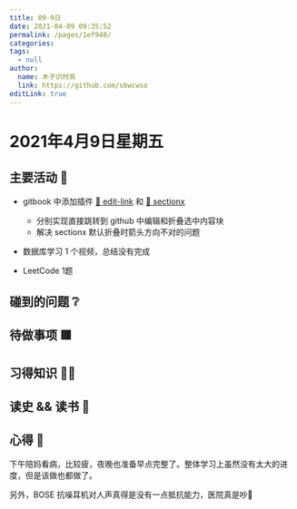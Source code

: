 ```yaml
---
title: 09-9日
date: 2021-04-09 09:35:52
permalink: /pages/1ef948/
categories: 
tags: 
  - null
author: 
  name: 木子识时务
  link: https://github.com/sbwcwso
editLink: true
---
```

# 2021年4月9日星期五

## 主要活动 🏃

* gitbook 中添加插件 [🔗 edit-link](https://github.com/snowdreams1006/gitbook-plugin-edit-link-plus) 和 [🔗 sectionx](https://github.com/manchiyiu/gitbook-plugin-sectionx)
  * 分别实现直接跳转到 github 中编辑和折叠选中内容块
  * 解决 sectionx 默认折叠时箭头方向不对的问题

* 数据库学习 1 个视频，总结没有完成
* LeetCode 1题

## 碰到的问题 ❔

## 待做事项 🟥

## 习得知识 🧑‍💻

## 读史 && 读书 📖

## 心得 🤔

下午陪妈看病，比较疲，夜晚也准备早点完整了。整体学习上虽然没有太大的进度，但是该做也都做了。

另外，BOSE 抗噪耳机对人声真得是没有一点抵抗能力，医院真是吵🐶
